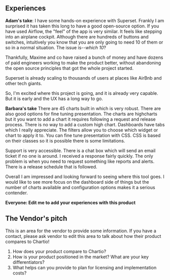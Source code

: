 ## Experiences

**Adam's take**: I have some hands-on experience with Superset. Frankly I am surprised it has taken this long to have a good open-source option. If you have used Airflow, the "feel" of the app is very similar. It feels like stepping into an airplane cockpit. Although there are hundreds of buttons and switches, intuitively you know that you are only going to need 10 of them or so in a normal situation. The issue is--_which 10_?

Thankfully, Maxime and co have raised a bunch of money and have dozens of paid engineers working to make the product better, without abandoning the open source principles that got the whole project started.

Superset is already scaling to thousands of users at places like AirBnb and other tech giants.

So, I'm excited where this project is going, and it is already very capable. But it is early and the UX has a long way to go.

**Barbara's take** There are 45 charts built in which is very robust. There are also good options for fine tuning presentation. The charts are highcharts but it you want to add a chart it requires following a request and release process. There is no way to add a custom high chart. Dashboards have tabs which I really appreciate. The filters allow you to choose which widget or chart to apply it to. You can fine tune presentation with CSS. CSS is based on their classes so it is possible there is some limitations.

Support is very accessible. There is a chat box which will send an email ticket if no one is around. I received a response fairly quickly. The only problem is when you need to request something like reports and alerts. There is a release schedule that is followed. 

Overall I am impressed and looking forward to seeing where this tool goes. I would like to see more focus on the dashboard side of things but the number of charts available and configuration options makes it a serious contender.

**Everyone: Edit me to add your experiences with this product**

## The Vendor's pitch

This is an area for the vendor to provide some information. If you have a contact, please ask vendor to edit this area to talk about how their product compares to Chartio!

1. How does your product compare to Chartio?
2. How is your product positioned in the market? What are your key differentiators?
3. What helps can you provide to plan for licensing and implementation costs?
